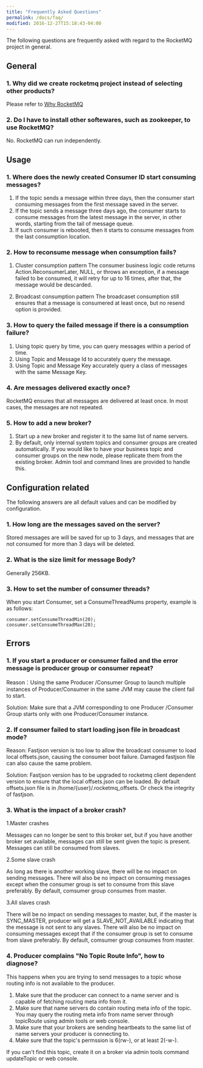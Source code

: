 ```yaml
---
title: "Frequently Asked Questions"
permalink: /docs/faq/
modified: 2016-12-27T15:18:43-04:00
---
```

The following questions are frequently asked with regard to the RocketMQ project in general.
 
## General
### 1. Why did we create rocketmq project instead of selecting other products?
Please refer to [Why RocketMQ](/docs/motivation/)

### 2. Do I have to install other softewares, such as zookeeper, to use RocketMQ?
No. RocketMQ can run independently.

## Usage
### 1. Where does the newly created Consumer ID start consuming messages?
 
1. If the topic sends a message within three days, then the consumer start consuming messages from the first message saved in the server.
2. If the topic sends a message three days ago, the consumer starts to consume messages from the latest message in the server, in other words, starting from the tail of message queue.
3. If such consumer is rebooted, then it starts to consume messages from the last consumption location.

### 2. How to reconsume message when consumption fails?
	
1. Cluster consumption pattern
The consumer business logic code returns Action.ReconsumerLater, NULL, or throws an exception, if a message failed to be consumed, it will retry for up to 16 times, after that, the message would be descarded.

2. Broadcast consumption pattern
The broadcaset consumption still ensures that a message is consumered at least once, but no resend option is provided.
	

### 3. How to query the failed message if there is a consumption failure?

1. Using topic query by time, you can query messages within a period of time.
2. Using Topic and Message Id to accurately query the message.
3. Using Topic and Message Key accurately query a class of messages with the same Message Key.


### 4. Are messages delivered exactly once?

RocketMQ ensures that all messages are delivered at least once. In most cases, the messages are not repeated.

### 5. How to add a new broker?

1. Start up a new broker and register it to the same list of name servers.
2. By default, only internal system topics and consumer groups are created automatically. If you would like to have your business topic and consumer groups on the new node, please replicate them from the existing broker. Admin tool and command lines are provided to handle this.

## Configuration related
The following answers are all default values and can be modified by configuration.
### 1. How long are the messages saved on the server?

Stored messages are will be saved for up to 3 days, and messages that are not consumed for more than 3 days will be deleted.

### 2. What is the size limit for message Body?
Generally 256KB.

### 3. How to set the number of consumer threads?
When you start Consumer, set a ConsumeThreadNums property, example is as follows:

    consumer.setConsumeThreadMin(20);
    consumer.setConsumeThreadMax(20);

## Errors
### 1. If you start a producer or consumer failed and the error message is producer group or consumer repeat?
Reason：Using the same Producer /Consumer Group to launch multiple instances of Producer/Consumer in the same JVM may cause the client fail to start.

Solution: Make sure that a JVM corresponding to one Producer /Consumer Group starts only with one Producer/Consumer instance.

### 2. If consumer failed to start loading json file in broadcast mode?
Reason: Fastjson version is too low to allow the broadcast consumer to load local offsets.json, causing the consumer boot failure. Damaged fastjson file can also cause the same problem.

Solution: Fastjson version has to be upgraded to rocketmq client dependent version to ensure that the local offsets.json can be loaded. By default offsets.json file is in /home/{user}/.rocketmq_offsets. Or check the integrity of fastjson.

### 3. What is the impact of a broker crash?
    
1.Master crashes

  Messages can no longer be sent to this broker set, but if you have another broker set available, messages can still be sent given the topic is present. Messages can still be consumed from slaves.

2.Some slave crash

  As long as there is another working slave, there will be no impact on sending messages. There will also be no impact on consuming messages except when the consumer group is set to consume from this slave preferably. By default, comsumer group consumes from master.

3.All slaves crash

  There will be no impact on sending messages to master, but, if the master is SYNC_MASTER, producer will get a SLAVE_NOT_AVAILABLE indicating that the message is not sent to any slaves. There will also be no impact on consuming messages except that if the consumer group is set to consume from slave preferably. By default, comsumer group consumes from master.

### 4. Producer complains "No Topic Route Info", how to diagnose?
This happens when you are trying to send messages to a topic whose routing info is not available to the producer.
	
1. Make sure that the producer can connect to a name server and is capable of fetching routing meta info from it.
2. Make sure that name servers do contain routing meta info of the topic. You may query the routing meta info from name server through topicRoute using admin tools or web console.
3. Make sure that your brokers are sending heartbeats to the same list of name servers your producer is connecting to.
4. Make sure that the topic's permssion is 6(rw-), or at least 2(-w-).

If you can't find this topic, create it on a broker via admin tools command updateTopic or web console.
